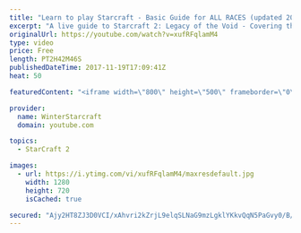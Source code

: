 ```yaml
---
title: "Learn to play Starcraft - Basic Guide for ALL RACES (updated 2017)"
excerpt: "A live guide to Starcraft 2: Legacy of the Void - Covering the basics and build orders for all of the races, and covering the important decisions to be made early in the game.  Not a step by step guide but a demonstration once you have the very basics of the units and races!"
originalUrl: https://youtube.com/watch?v=xufRFqlamM4
type: video
price: Free
length: PT2H42M46S
publishedDateTime: 2017-11-19T17:09:41Z
heat: 50

featuredContent: "<iframe width=\"800\" height=\"500\" frameborder=\"0\" src=\"https://www.youtube.com/embed/xufRFqlamM4\" allow=\"accelerometer; autoplay; encrypted-media; gyroscope; picture-in-picture\" allowfullscreen></iframe>"

provider:
  name: WinterStarcraft
  domain: youtube.com

topics:
  - StarCraft 2

images:
  - url: https://i.ytimg.com/vi/xufRFqlamM4/maxresdefault.jpg
    width: 1280
    height: 720
    isCached: true

secured: "Ajy2HT8ZJ3D0VCI/xAhvri2kZrjL9elqSLNaG9mzLgklYKkvQqN5PaGvy0/B/ronAAyFPAJaw1gWuDtwNupQtajjjqdO2j2H33hvtYJ1Xv7jeEknV7VGZQnIEhAopVMcwtlI1M+hpVde79Kz1JRUE8GT/7PBHNaIXfCaI2Eih+FfPzJ10tApF9VW+eMym17Kp8sYZBsUNseIGVmn7EGB58V8+plOfwaSWjescNmRCEnayBONL9RfLJWtyX9FIO/2dYaAlN3cuCzAelTF7CfCDEBwG6ogLrp/DaID2f2q/1BTOlHbd5CULeXZrgsiIuLzbBQi/qsNmGsiFwhHTUSjHbZj8vED6/yS0qHGEdl7MFeBSuWDUi+avSHOpgad8QNlilqn1xuX9bO7k/P0eMLRzf4U2SWtEBXU49h1lX8O0EpkarHpPZ0+SPexDlJY0aik;/JJlwerhImc+FDtT2JB6Bg=="
---
```


